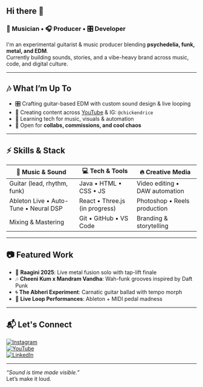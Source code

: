 ## Hi there 👋




### 🎸 Musician • 🎧 Producer • 🎛️ Developer

I'm an experimental guitarist & music producer blending **psychedelia, funk, metal, and EDM**.  
Currently building sounds, stories, and a vibe-heavy brand across music, code, and digital culture.

---

## 🎶 What I’m Up To
- 🎛️ Crafting guitar-based EDM with custom sound design & live looping
- 🎥 Creating content across [YouTube](https://www.youtube.com/@prodbyarjuna) & IG: `@chickendrice`
- 🧠 Learning tech for music, visuals & automation
- 💼 Open for **collabs, commissions, and cool chaos**

---

## ⚡ Skills & Stack
| 🎵 Music & Sound | 💻 Tech & Tools       | 🔥 Creative Media       |
|------------------|-----------------------|--------------------------|
| Guitar (lead, rhythm, funk) | Java • HTML • CSS • JS     | Video editing • DAW automation |
| Ableton Live • Auto-Tune • Neural DSP | React • Three.js (in progress) | Photoshop • Reels production |
| Mixing & Mastering | Git • GitHub • VS Code | Branding & storytelling |

---

## 📷 Featured Work
- 🎸 **Raagini 2025**: Live metal fusion solo with tap-lift finale  
- 🎶 **Cheeni Kum x Mandram Vandha**: Wah-funk grooves inspired by Daft Punk  
- 🌀 **The Abheri Experiment**: Carnatic guitar ballad with tempo morph  
- 🥁 **Live Loop Performances**: Ableton + MIDI pedal madness

---

## 📬 Let's Connect
[![Instagram](https://img.shields.io/badge/IG-@chickendrice-E4405F?style=for-the-badge&logo=instagram&logoColor=white)](https://instagram.com/chickendrice)  
[![YouTube](https://img.shields.io/badge/YT-@prodbyarjuna-FF0000?style=for-the-badge&logo=youtube&logoColor=white)](https://youtube.com/@prodbyarjuna)  
[![LinkedIn](https://img.shields.io/badge/LinkedIn-ArjunSaxena-0077B5?style=for-the-badge&logo=linkedin&logoColor=white)](https://www.linkedin.com/in/arjunsaxena)

---

_“Sound is time made visible.”_  
Let’s make it loud.


